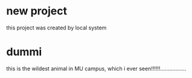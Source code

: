 # new project 
this project was created by local system

# dummi
this is the wildest animal in MU campus, which i ever seen!!!!!!.................